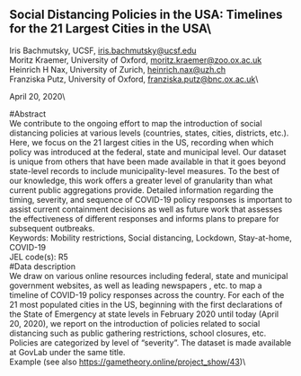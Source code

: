 ## Social Distancing Policies in the USA: Timelines for the 21 Largest Cities in the USA\
Iris Bachmutsky, UCSF, iris.bachmutsky@ucsf.edu\
Moritz Kraemer, University of Oxford, moritz.kraemer@zoo.ox.ac.uk\
Heinrich H Nax, University of Zurich, heinrich.nax@uzh.ch\
Franziska Putz, University of Oxford, franziska.putz@bnc.ox.ac.uk\

April 20, 2020\

#Abstract\
We contribute to the ongoing effort to map the introduction of social distancing policies at various levels (countries, states, cities, districts, etc.). Here, we focus on the 21 largest cities in the US, recording when which policy was introduced at the federal, state and municipal level. Our dataset is unique from others that have been made available in that it goes beyond state-level records to include municipality-level measures. To the best of our knowledge, this work offers a greater level of granularity than what current public aggregations provide. Detailed information regarding the timing, severity, and sequence of COVID-19 policy responses is important to assist current containment decisions as well as future work that assesses the effectiveness of different responses and informs plans to prepare for subsequent outbreaks.\
Keywords: 	Mobility restrictions, Social distancing, Lockdown, Stay-at-home, COVID-19\
JEL code(s):	R5\
#Data description\
We draw on various online resources including federal, state and municipal government websites, as well as leading newspapers , etc. to map a timeline of COVID-19 policy responses across the country. For each of the 21 most populated cities in the US, beginning with the first declarations of the State of Emergency at state levels in February 2020 until today (April 20, 2020), we report on the introduction of policies related to social distancing such as public gathering restrictions, school closures, etc. Policies are categorized by level of “severity”. The dataset is made available at GovLab under the same title.\
Example (see also https://gametheory.online/project_show/43)\
